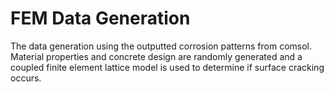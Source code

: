 # FEM Data Generation
The data generation using the outputted corrosion patterns from comsol. Material properties and concrete design are randomly generated and a coupled finite element lattice model is used to determine if surface cracking occurs.
